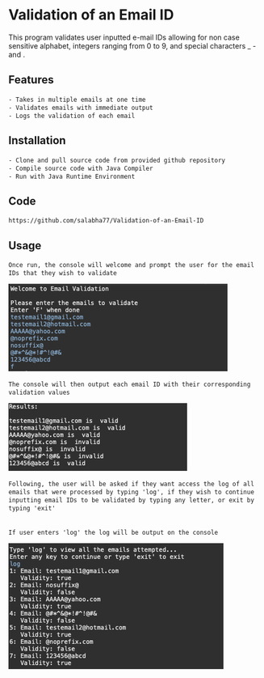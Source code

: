 # Validation of an Email ID

This program validates user inputted e-mail IDs allowing for non case sensitive alphabet, integers ranging from 0 to 9, and special characters _ - and .

## Features

	- Takes in multiple emails at one time
	- Validates emails with immediate output
	- Logs the validation of each email 

## Installation

	- Clone and pull source code from provided github repository
	- Compile source code with Java Compiler
	- Run with Java Runtime Environment

## Code

	https://github.com/salabha77/Validation-of-an-Email-ID

## Usage
	Once run, the console will welcome and prompt the user for the email IDs that they wish to validate
![](screenshots/email_input.png)

	The console will then output each email ID with their corresponding validation values
![](screenshots/results.png)
	
	Following, the user will be asked if they want access the log of all emails that were processed by typing 'log', if they wish to continue inputting email IDs to be validated by typing any letter, or exit by typing 'exit'


	If user enters 'log' the log will be output on the console
![](screenshots/log.png)
